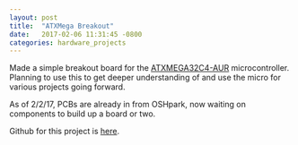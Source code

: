 ```yaml
---
layout: post
title:  "ATXMega Breakout"
date:   2017-02-06 11:31:45 -0800
categories: hardware_projects
---
```



Made a simple breakout board for the [ATXMEGA32C4-AUR](https://www.digikey.com/product-detail/en/microchip-technology/ATXMEGA32C4-AUR/ATXMEGA32C4-AURCT-ND/4119397) microcontroller. Planning to use this to get deeper understanding of and use the micro for various projects going forward.

As of 2/2/17, PCBs are already in from OSHpark, now waiting on components to build up a board or two.

Github for this project is [here](https://github.com/bkeegs/ATXMEGA32C4_breakout).
